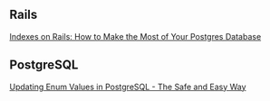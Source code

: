 ## Rails

[Indexes on Rails: How to Make the Most of Your Postgres Database](https://karolgalanciak.com/blog/2018/08/19/indexes-on-rails-how-to-make-the-most-of-your-postgres-database/)


## PostgreSQL

[Updating Enum Values in PostgreSQL - The Safe and Easy Way](https://blog.yo1.dog/updating-enum-values-in-postgresql-the-safe-and-easy-way/)
